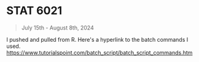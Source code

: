 # STAT 6021
> July 15th - August 8th, 2024

I pushed and pulled from R. 
Here's a hyperlink to the batch commands I used.
https://www.tutorialspoint.com/batch_script/batch_script_commands.htm
